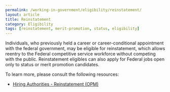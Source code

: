 ```yaml
---
permalink: /working-in-government/eligibility/reinstatement/
layout: article
title: Reinstatement
category: Eligibility
tags: [reinstatement, merit-promotion, status, eligibility]
---
```


Individuals, who previously held a career or career-conditional appointment with the federal government, may be eligible for reinstatement, which allows reentry to the Federal competitive service workforce without competing with the public. Reinstatement eligibles can also apply for Federal jobs open only to status or merit promotion candidates.

To learn more, please consult the following resources:

* [Hiring Authorities - Reinstatement (OPM)](https://www.opm.gov/policy-data-oversight/hiring-authorities/reinstatement)
